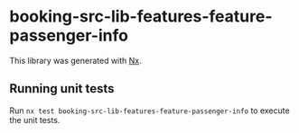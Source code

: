 # booking-src-lib-features-feature-passenger-info

This library was generated with [Nx](https://nx.dev).

## Running unit tests

Run `nx test booking-src-lib-features-feature-passenger-info` to execute the unit tests.
